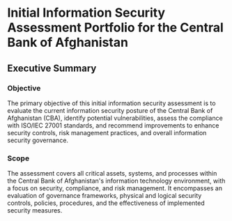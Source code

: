 # Initial Information Security Assessment Portfolio for the Central Bank of Afghanistan
## Executive Summary
### Objective
The primary objective of this initial information security assessment is to evaluate the current information security posture of the Central Bank of Afghanistan (CBA), identify potential vulnerabilities, assess the compliance with ISO/IEC 27001 standards, and recommend improvements to enhance security controls, risk management practices, and overall information security governance.

### Scope
The assessment covers all critical assets, systems, and processes within the Central Bank of Afghanistan's information technology environment, with a focus on security, compliance, and risk management. It encompasses an evaluation of governance frameworks, physical and logical security controls, policies, procedures, and the effectiveness of implemented security measures.
